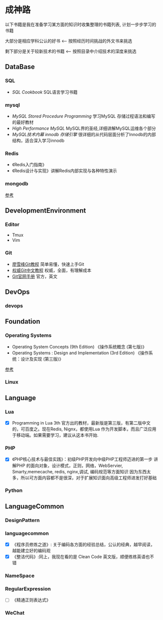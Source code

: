 # 成神路

以下书籍是我在准备学习某方面的知识时收集整理的书籍列表, 计划一步步学习的书籍

大部分是相应学科公认的好书 <-- 按照经历时间挑战的外文书来挑选

剩下部分是关于较新技术的书籍 <-- 按照目录中介绍技术的深度来挑选

## DataBase

### SQL

- _SQL Cookbook_ SQL语言学习书籍

### mysql

- _MySQL Stored Procedure Programming_ 学习MySQL 存储过程语法和编写的最好教材
- _High Performance MySQL_ MySQL界的圣经,详细讲解MySQL运维各个部分
- _MySQL技术内幕 innodb 存储引擎_ 很详细的从代码层面分析了Innodb的内部结构，适合深入学习innodb

### Redis

- 《Redis入门指南》
- 《Redis设计与实现》讲解Redis内部实现与各种特性演示

### mongodb

[参考](http://mp.weixin.qq.com/s?__biz=MjM5NjQ4MjYwMQ==&mid=204727119&idx=1&sn=11b413f0fa51e8373454d0be42448f6e&scene=5#rd)

## DevelopmentEnvironment

### Editor

- Tmux
- Vim

### Git

- [廖雪峰Git教程](http://www.liaoxuefeng.com/wiki/0013739516305929606dd18361248578c67b8067c8c017b000) 简单易懂，快速上手Git
- [权威Git中文教程](http://git.oschina.net/progit/) 权威，全面，有理解成本
- [Git官网手册](http://git-scm.com/docs) 官方，英文

## DevOps

### devops

## Foundation

### Operating Systems

- Operating System Concepts (9th Edition) 《操作系统概念 (第七版)》
- Operating Systems : Design and Implementation (3rd Edition) 《操作系统：设计及实现 (第三版)》

[参考](http://blog.csdn.net/pysjp/article/details/3937245)

### Linux

## Language

### Lua

- [x] Programming in Lua 3th 官方出的教材，最新版是第三版，有第二版中文的，可百度之。现在Redis, Nignx，都使用Lua
作为开发脚本，而且广泛应用于移动端。如果需要学习，建议从这本书开始.

### PHP

- [x] 《PHP核心技术与最佳实践》：初级PHP开发向中级PHP工程师迈进的第一步
讲解PHP 的面向对象，设计模式，正则，网络，WebServier, Smarty,memecache, redis, nginx,调试, 编码规范等方面知识
因为东西太多，所以可方面内容都不是很深，对于扩展知识面向高级工程师进发打好基础

### Python

## LanguageCommon

### DesignPattern

### languagecommon

- [x] 《程序员修炼之道》: 关于编码各方面的经验总结，公认的经典，越早阅读，越能建立好的编码观
- [x] 《整洁代码》:同上，我现在看的是 Clean Code 英文版，顺便练练英语也不错
### NameSpace

### RegularExpression

- [ ] 《精通正则表达式》

### WeChat

